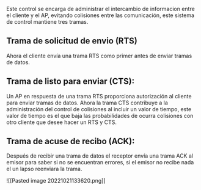 Este control se encarga de administrar el intercambio de informacion entre el cliente y el AP, evitando colisiones entre las comunicación, este sistema de control mantiene tres tramas.

## Trama de solicitud de envio (RTS)
Ahora el cliente envía una trama RTS como primer antes de enviar tramas de datos.

## Trama de listo para enviar (CTS):
Un AP en respuesta de una trama RTS proporciona autorización al cliente para enviar tramas de datos. Ahora la trama CTS contribuye a la administración del control de colisiones al incluir un valor de tiempo, este valor de tiempo es el que baja las probabilidades de ocurra colisiones con otro cliente que desee hacer un RTS y CTS.

## Trama de acuse de recibo (ACK):
Después de recibir una trama de datos el receptor envía una trama ACK al emisor para saber si no se encuentran errores, si el emisor no recibe nada el un lapso reenviara la trama.

![[Pasted image 20221021133620.png]]
